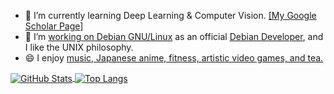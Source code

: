 <!-- ### About Me -->

- 🌱 I’m currently learning Deep Learning & Computer Vision. [[My Google Scholar Page]](https://scholar.google.com/citations?user=BVIO95UAAAAJ)
- 🔭 I’m [working on Debian GNU/Linux](https://qa.debian.org/developer.php?login=lumin) as an official [Debian Developer](https://nm.debian.org/person/lumin/), and I like the UNIX philosophy.
- 😄 I enjoy [music, Japanese anime, fitness, artistic video games, and tea.](./likes.md)


<a href="https://github.com/cdluminate">
  <img align="center" alt="GitHub Stats" src="https://github-readme-stats.vercel.app/api?theme=radical&username=cdluminate&show_icons=true&include_all_commits=true" />
</a>
<a href="https://github.com/cdluminate">
  <img align="center" alt="Top Langs" src="https://github-readme-stats.vercel.app/api/top-langs/?theme=radical&username=cdluminate&layout=compact" />
</a>


<!--
**cdluminate/cdluminate** is a ✨ _special_ ✨ repository because its `README.md` (this file) appears on your GitHub profile.

Here are some ideas to get you started:

- 🔭 I’m currently working on ...
- 🌱 I’m currently learning ...
- 👯 I’m looking to collaborate on ...
- 🤔 I’m looking for help with ...
- 💬 Ask me about ...
- 📫 How to reach me: ...
- 😄 Pronouns: ...
- ⚡ Fun fact: ...
-->
